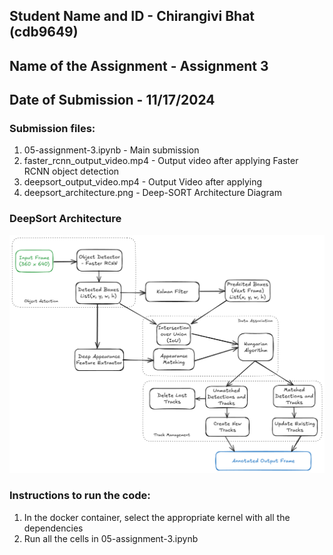 ## Student Name and ID - Chirangivi Bhat (cdb9649)
## Name of the Assignment - Assignment 3
## Date of Submission - 11/17/2024

### Submission files:
1. 05-assignment-3.ipynb - Main submission
2. faster_rcnn_output_video.mp4 - Output video after applying Faster RCNN object detection
3. deepsort_output_video.mp4 - Output Video after applying
4. deepsort_architecture.png - Deep-SORT Architecture Diagram

### DeepSort Architecture
![DeepSort Architecture](./deepsort_architecture.png)

### Instructions to run the code:
1. In the docker container, select the appropriate kernel with all the dependencies
2. Run all the cells in 05-assignment-3.ipynb
